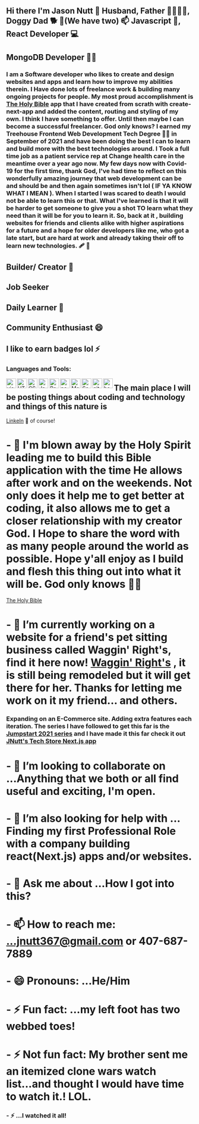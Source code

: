 ## Hi there I'm Jason Nutt 👋  Husband, Father 👨‍👨‍👦‍👦, Doggy Dad 🐕 🐶(We have two) 📫 Javascript 👊, React Developer 💻
## MongoDB Developer 👨‍🎓

### I am a Software developer who likes to create and design websites and apps and learn how to improve my abilities therein. I Have done lots of freelance work & building many ongoing projects for people. My most proud accomplishment is [ The Holy Bible](https://the-holy-bible.vercel.app/) app that I have created from scrath with create-next-app and added the content, routing and styling of my own. I think I have something to offer. Until then maybe I can become a successful freelancer. God only knows? I earned my Treehouse Frontend Web Development Tech Degree 👨‍💻 in September of 2021 and have been doing the best I can to learn and build more with the best technologies around. I Took a full time job as a patient service rep at Change health care in the meantime over a year ago now. My few days now with Covid-19 for the first time, thank God, I've had time to reflect on this wonderfully amazing journey that web development can be and should be and then again sometimes isn't lol ( IF YA KNOW WHAT I MEAN ). When I started I was scared to death I would not be able to learn this or that. What I've learned is that it will be harder to get someone to give you a shot TO learn what they need than it will be for you to learn it. So, back at it , building websites for friends and clients alike with higher aspirations for a future and a hope for older developers like me, who got a late start, but are hard at work and already taking their off to learn new technologies. 🩹 👼
## Builder/ Creator 🌱
## Job Seeker
## Daily Learner  🤔
## Community Enthusiast 😄  
## I like to earn badges lol ⚡
### Languages and Tools:
<img align="left" alt="visual studio code" width="26px" src="https://img.icons8.com/color/48/visual-studio-code-2019.png">
<img align="left" alt="HTML5" width="26px" src="https://cdn-icons-png.flaticon.com/512/1216/1216733.png">
<img align="left" alt="CSS" width="26px" src="https://upload.wikimedia.org/wikipedia/commons/d/d5/CSS3_logo_and_wordmark.svg">
<img align="left" alt="Javascript" width="26px" src="https://img.icons8.com/color/48/javascript--v2.png">
<img align="left" alt="React" width="26px" src="https://img.icons8.com/office/16/000000/react.png">
<img align="left" alt="nodejs" width="26px" src="https://img.icons8.com/color/48/nodejs.png">
<img align="left" alt="MongoDB" width="26px" src="https://img.icons8.com/color/48/mongodb.png">
<img align="left" alt="Sass" width="26px" src="https://img.icons8.com/color/48/sass.png">
<img align="left" alt="git" width="26px" src="https://img.icons8.com/color/48/git.png">
<img align="left" alt="bash" width="26px" src="https://img.icons8.com/plasticine/100/bash.png">

## The main place I will be posting things about coding and technology and things of this nature is
[LinkeIn](https://www.linkedin.com/in/jnuttlovedisciple/)    👋 of course!

# - 🤯 I'm blown away by the Holy Spirit leading me to build this Bible application with the time He allows after work and on the weekends. Not only does it help me to get better at coding, it also allows me to get a closer relationship with my creator God. I Hope to share the word with as many people around the world as possible. Hope y'all enjoy as I build and flesh this thing out into what it will be. God only knows 👷‍♂️
[ The Holy Bible](https://the-holy-bible.vercel.app/)


# - 🌱 I’m currently working on a website for a friend's pet sitting business called Waggin' Right's, find it here now! [ Waggin' Right's](https://waggin-rights.vercel.app/) , it is still being remodeled but it will get there for her. Thanks for letting me work on it my friend... and others.
### Expanding on an E-Commerce site. Adding extra features each iteration. The series I have followed to get this far is the [Jumpstart 2021 series](https://www.youtube.com/playlist?list=PL4RCxklHWZ9v2lcat4oEVGQhZg6r4IQGV) and I have made it this far check it out [JNutt's Tech Store Next.js app](https://estore-swart.vercel.app/)

# - 👯 I’m looking to collaborate on ...Anything that we both or all find useful and exciting, I'm open.
# - 🤔 I’m also looking for help with ... Finding my first Professional Role with a company building react(Next.js) apps and/or websites. 
# - 💬 Ask me about ...How I got into this?
# - 📫 How to reach me: ...jnutt367@gmail.com or 407-687-7889
# - 😄 Pronouns: ...He/Him
# - ⚡ Fun fact: ...my left foot has two webbed toes!
# - ⚡ Not fun fact: My brother sent me an itemized clone wars watch list...and thought I would have time to watch it.! LOL.
### - ⚡ ...I watched it all!

